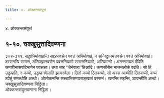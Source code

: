 ```yaml
---
title: ४. ओक्‍कन्तसंयुत्तं

---
```

४. ओक्‍कन्तसंयुत्तं  


## १-१०. चक्खुसुत्तादिवण्णना

३०२-३११. सद्धाधिमोक्खन्ति सद्दहनवसेन पवत्तं अधिमोक्खं, न सन्‍निट्ठानमत्तवसेन पवत्तं अधिमोक्खं। दस्सनम्पि सम्मत्तं, तंसिज्झानवसेन पवत्तनियामो सम्मत्तनियामो, अरियमग्गो। अनन्तरायतं दीपेति कप्पविनासपटिभागेन पवत्तत्ता। तथा चाह ‘‘तेनेवाहा’’तिआदि। कप्पसीसेन भाजनलोकं वदति। सो हि उड्डय्हति, न कप्पो, उड्डय्हनवेलाति झायनवेला। ठितो कप्पो ठितकप्पो, सो अस्स अत्थीति ठितकप्पी, कप्पं ठपेतुं समत्थोति अत्थो। ओलोकनन्ति सच्‍चाभिसमयसङ्खातं दस्सनं। खमन्ति सहन्ति, ञायन्तीति अत्थो।  
चक्खुसुत्तादिवण्णना निट्ठिता।  
ओक्‍कन्तसंयुत्तवण्णना निट्ठिता।  